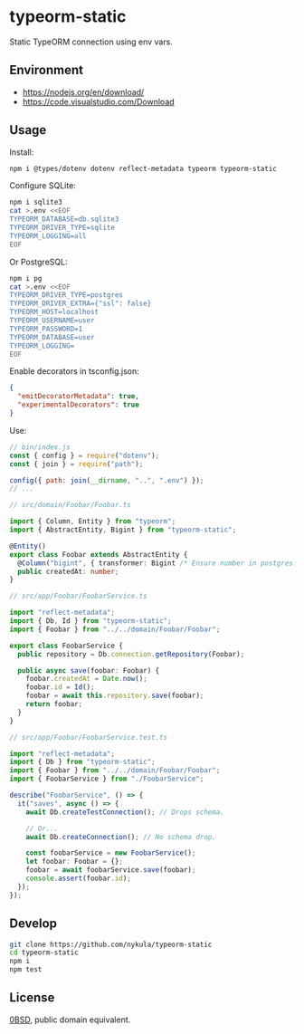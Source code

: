 # typeorm-static

Static TypeORM connection using env vars.

## Environment

- https://nodejs.org/en/download/
- https://code.visualstudio.com/Download

## Usage

Install:

```bash
npm i @types/dotenv dotenv reflect-metadata typeorm typeorm-static
```

Configure SQLite:

```bash
npm i sqlite3
cat >.env <<EOF
TYPEORM_DATABASE=db.sqlite3
TYPEORM_DRIVER_TYPE=sqlite
TYPEORM_LOGGING=all
EOF
```

Or PostgreSQL:

```bash
npm i pg
cat >.env <<EOF
TYPEORM_DRIVER_TYPE=postgres
TYPEORM_DRIVER_EXTRA={"ssl": false}
TYPEORM_HOST=localhost
TYPEORM_USERNAME=user
TYPEORM_PASSWORD=1
TYPEORM_DATABASE=user
TYPEORM_LOGGING=
EOF
```

Enable decorators in tsconfig.json:

```json
{
  "emitDecoratorMetadata": true,
  "experimentalDecorators": true
}
```

Use:

```javascript
// bin/index.js
const { config } = require("dotenv");
const { join } = require("path");

config({ path: join(__dirname, "..", ".env") });
// ...
```

```typescript
// src/domain/Foobar/Foobar.ts

import { Column, Entity } from "typeorm";
import { AbstractEntity, Bigint } from "typeorm-static";

@Entity()
export class Foobar extends AbstractEntity {
  @Column("bigint", { transformer: Bigint /* Ensure number in postgres. */ })
  public createdAt: number;
}
```

```typescript
// src/app/Foobar/FoobarService.ts

import "reflect-metadata";
import { Db, Id } from "typeorm-static";
import { Foobar } from "../../domain/Foobar/Foobar";

export class FoobarService {
  public repository = Db.connection.getRepository(Foobar);

  public async save(foobar: Foobar) {
    foobar.createdAt = Date.now();
    foobar.id = Id();
    foobar = await this.repository.save(foobar);
    return foobar;
  }
}
```

```typescript
// src/app/Foobar/FoobarService.test.ts

import "reflect-metadata";
import { Db } from "typeorm-static";
import { Foobar } from "../../domain/Foobar/Foobar";
import { FoobarService } from "./FoobarService";

describe("FoobarService", () => {
  it("saves", async () => {
    await Db.createTestConnection(); // Drops schema.

    // Or...
    await Db.createConnection(); // No schema drop.

    const foobarService = new FoobarService();
    let foobar: Foobar = {};
    foobar = await foobarService.save(foobar);
    console.assert(foobar.id);
  });
});
```

## Develop

```bash
git clone https://github.com/nykula/typeorm-static
cd typeorm-static
npm i
npm test
```

## License

[0BSD](LICENSE.md), public domain equivalent.
